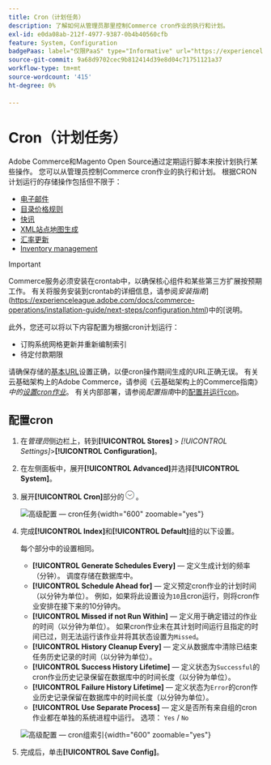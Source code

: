 ```yaml
---
title: Cron（计划任务）
description: 了解如何从管理员那里控制Commerce cron作业的执行和计划。
exl-id: e0da08ab-212f-4977-9387-0b4b40560cfb
feature: System, Configuration
badgePaas: label="仅限PaaS" type="Informative" url="https://experienceleague.adobe.com/en/docs/commerce/user-guides/product-solutions" tooltip="仅适用于云项目(Adobe管理的PaaS基础架构)和内部部署项目上的Adobe Commerce 。"
source-git-commit: 9a68d9702cec9b812414d39e8d04c71751121a37
workflow-type: tm+mt
source-wordcount: '415'
ht-degree: 0%

---
```


# Cron（计划任务）

Adobe Commerce和Magento Open Source通过定期运行脚本来按计划执行某些操作。 您可以从管理员控制Commerce cron作业的执行和计划。 根据CRON计划运行的存储操作包括但不限于：

- [电子邮件](email-communications.md)
- [目录价格规则](../merchandising-promotions/price-rules-catalog.md)
- [快讯](../merchandising-promotions/newsletters.md)
- [XML站点地图生成](../merchandising-promotions/sitemap-xml.md)
- [汇率更新](../stores-purchase/currency-update.md)
- [Inventory management](../inventory-management/introduction.md)

>[!IMPORTANT]
>
>Commerce服务必须安装在crontab中，以确保核心组件和某些第三方扩展按预期工作。 有关将服务安装到crontab的详细信息，请参阅&#x200B;_安装指南_](https://experienceleague.adobe.com/docs/commerce-operations/installation-guide/next-steps/configuration.html)中的[说明。

此外，您还可以将以下内容配置为根据cron计划运行：

- 订购系统网格更新并重新编制索引
- 待定付款期限

请确保存储的[基本URL](../stores-purchase/store-urls.md)设置正确，以便cron操作期间生成的URL正确无误。 有关云基础架构上的Adobe Commerce，请参阅《云基础架构上的Commerce指南》_中的[设置cron作业](https://experienceleague.adobe.com/docs/commerce-cloud-service/user-guide/configure/app/properties/crons-property.html)_。 有关内部部署，请参阅&#x200B;_配置指南_&#x200B;中的[配置并运行con](https://experienceleague.adobe.com/docs/commerce-operations/configuration-guide/cli/configure-cron-jobs.html)。

## 配置cron

1. 在&#x200B;_管理员_&#x200B;侧边栏上，转到&#x200B;**[!UICONTROL Stores]** > _[!UICONTROL Settings]_>**[!UICONTROL Configuration]**。

1. 在左侧面板中，展开&#x200B;**[!UICONTROL Advanced]**&#x200B;并选择&#x200B;**[!UICONTROL System]**。

1. 展开&#x200B;**[!UICONTROL Cron]**&#x200B;部分的![扩展选择器](../assets/icon-display-expand.png)。

   ![高级配置 — cron任务](../configuration-reference/advanced/assets/system-cron.png){width="600" zoomable="yes"}

1. 完成&#x200B;**[!UICONTROL Index]**&#x200B;和&#x200B;**[!UICONTROL Default]**&#x200B;组的以下设置。

   每个部分中的设置相同。

   - **[!UICONTROL Generate Schedules Every]** — 定义生成计划的频率（分钟）。 调度存储在数据库中。
   - **[!UICONTROL Schedule Ahead for]** — 定义预定cron作业的计划时间（以分钟为单位）。 例如，如果将此设置设为`10`且cron运行，则将cron作业安排在接下来的10分钟内。
   - **[!UICONTROL Missed if not Run Within]** — 定义用于确定错过的作业的时间（以分钟为单位）。 如果cron作业未在其计划时间运行且指定的时间已过，则无法运行该作业并将其状态设置为`Missed`。
   - **[!UICONTROL History Cleanup Every]** — 定义从数据库中清除已结束任务历史记录的时间（以分钟为单位）。
   - **[!UICONTROL Success History Lifetime]** — 定义状态为`Successful`的cron作业历史记录保留在数据库中的时间长度（以分钟为单位）。
   - **[!UICONTROL Failure History Lifetime]** — 定义状态为`Error`的cron作业历史记录保留在数据库中的时间长度（以分钟为单位）。
   - **[!UICONTROL Use Separate Process]** — 定义是否所有来自组的cron作业都在单独的系统进程中运行。 选项： `Yes` / `No`

   ![高级配置 — cron组索引](../configuration-reference/advanced/assets/system-cron-group-index.png){width="600" zoomable="yes"}

1. 完成后，单击&#x200B;**[!UICONTROL Save Config]**。
